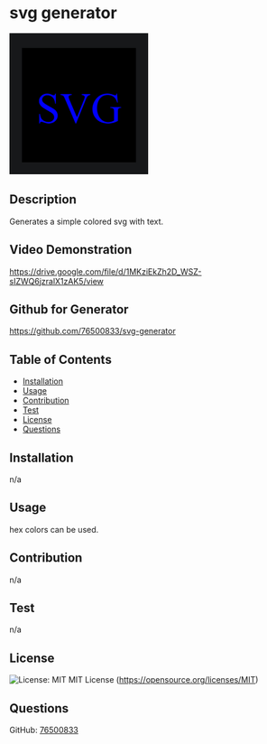 
  # svg generator
  ![Assets\forReadMe.png](Assets/forReadMe.png)
  ## Description
  Generates a simple colored svg with text.
  ## Video Demonstration
  https://drive.google.com/file/d/1MKziEkZh2D_WSZ-sIZWQ6jzralX1zAK5/view
  ## Github for Generator
  https://github.com/76500833/svg-generator
  
  ## Table of Contents
  - [Installation](#installation)
  - [Usage](#usage)
  - [Contribution](#contribution)
  - [Test](#test)
  - [License](#license)
  - [Questions](#questions)
  
  ## Installation
  n/a
  
  ## Usage
  hex colors can be used.
  
  ## Contribution
  n/a
  
  ## Test
  n/a
  
  ## License
  ![License: MIT](https://img.shields.io/badge/License-MIT-yellow.svg) MIT License (https://opensource.org/licenses/MIT)
  
  ## Questions
  GitHub: [76500833](https://github.com/76500833)
  
